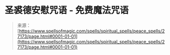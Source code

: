 <!--yml

category: 未分类

date: 2024-06-12 19:15:58

-->

# 圣裘德安慰咒语 - 免费魔法咒语

> 来源：[https://www.spellsofmagic.com/spells/spiritual_spells/peace_spells/27173/page.html#0001-01-01](https://www.spellsofmagic.com/spells/spiritual_spells/peace_spells/27173/page.html#0001-01-01)
